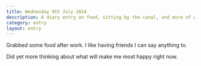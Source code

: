 ```yaml
---
title: Wednesday 9th July 2014
description: A diary entry on food, sitting by the canal, and more of what goes on in my brain
category: entry
layout: entry
---
```


Grabbed some food after work. I like having friends I can say anything to.

Did yet more thinking about what will make me most happy right now.

